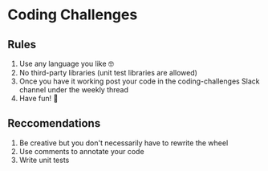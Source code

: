 # Coding Challenges

## Rules

1. Use any language you like 🤓
2. No third-party libraries (unit test libraries are allowed)
3. Once you have it working post your code in the coding-challenges Slack channel under the weekly thread
4. Have fun! 🥳

## Reccomendations

1. Be creative but you don't necessarily have to rewrite the wheel
2. Use comments to annotate your code
3. Write unit tests
